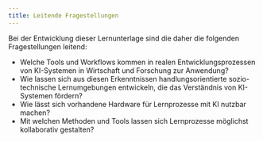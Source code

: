 ```yaml
---
title: Leitende Fragestellungen
---
```


Bei der Entwicklung dieser Lernunterlage sind die daher die folgenden Fragestellungen leitend:

- Welche Tools und Workflows kommen in realen Entwicklungsprozessen von KI-Systemen in Wirtschaft und Forschung zur Anwendung?
- Wie lassen sich aus diesen Erkenntnissen handlungsorientierte sozio-technische Lernumgebungen entwickeln, die das Verständnis von KI-Systemen fördern?
- Wie lässt sich vorhandene Hardware für Lernprozesse mit KI nutzbar machen?
- Mit welchen Methoden und Tools lassen sich Lernprozesse möglichst kollaborativ gestalten?
